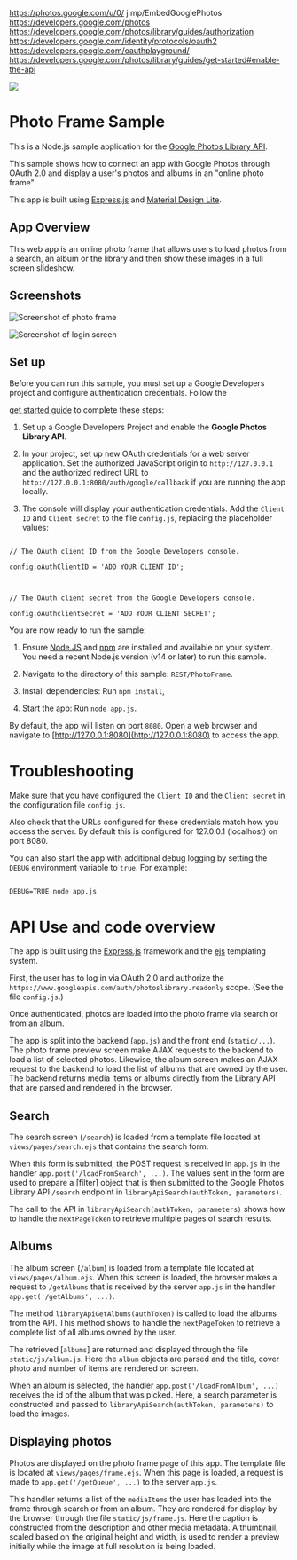 https://photos.google.com/u/0/
j.mp/EmbedGooglePhotos
https://developers.google.com/photos
https://developers.google.com/photos/library/guides/authorization
https://developers.google.com/identity/protocols/oauth2
https://developers.google.com/oauthplayground/
https://developers.google.com/photos/library/guides/get-started#enable-the-api


![](https://lh3.googleusercontent.com/My2y1NuVuXLPNgtVQ4f0k6gl-s52kzM8WMGV8R1QcTSvnwHZrvdO2K4SHD0QHEo9OLSyt0OBywfoiJsTNG8w0E_ee06DjXMdEk4nvE972ycdboGuffXzJd8rDhtTZfqHlHw8WUa1Qw=w2400)


# Photo Frame Sample

  

This is a Node.js sample application for the [Google Photos Library API](https://developers.google.com/photos).

  

This sample shows how to connect an app with Google Photos through OAuth 2.0 and display a user's photos and albums in an "online photo frame".

  

This app is built using [Express.js](https://expressjs.com/) and [Material Design Lite](https://getmdl.io/).

  

## App Overview

This web app is an online photo frame that allows users to load photos from a search, an album or the library and then show these images in a full screen slideshow.

  

## Screenshots

![Screenshot of photo frame](images/preview.png)

![Screenshot of login screen](images/login.png)

  

## Set up

Before you can run this sample, you must set up a Google Developers project and configure authentication credentials. Follow the

[get started guide](https://developers.google.com/photos/library/guides/get-started) to complete these steps:

1. Set up a Google Developers Project and enable the **Google Photos Library API**.

1. In your project, set up new OAuth credentials for a web server application. Set the authorized JavaScript origin to `http://127.0.0.1` and the authorized redirect URL to `http://127.0.0.1:8080/auth/google/callback` if you are running the app locally.

1. The console will display your authentication credentials. Add the `Client ID` and `Client secret` to the file `config.js`, replacing the placeholder values:

```

// The OAuth client ID from the Google Developers console.

config.oAuthClientID = 'ADD YOUR CLIENT ID';

  

// The OAuth client secret from the Google Developers console.

config.oAuthclientSecret = 'ADD YOUR CLIENT SECRET';

```

  

You are now ready to run the sample:

1. Ensure [Node.JS](https://nodejs.org/) and [npm](https://www.npmjs.com/) are installed and available on your system. You need a recent Node.js version (v14 or later) to run this sample.

1. Navigate to the directory of this sample: `REST/PhotoFrame`.

1. Install dependencies: Run `npm install`,

1. Start the app: Run `node app.js`.

  

By default, the app will listen on port `8080`. Open a web browser and navigate to [http://127.0.0.1:8080](http://127.0.0.1:8080) to access the app.

  

# Troubleshooting

Make sure that you have configured the `Client ID` and the `Client secret` in the configuration file `config.js`.

Also check that the URLs configured for these credentials match how you access the server. By default this is configured for 127.0.0.1 (localhost) on port 8080.

  

You can also start the app with additional debug logging by setting the `DEBUG` environment variable to `true`. For example:

```

DEBUG=TRUE node app.js

```

  

# API Use and code overview

The app is built using the [Express.js](https://expressjs.com/) framework and the [ejs](http://ejs.co/) templating system.

  

First, the user has to log in via OAuth 2.0 and authorize the `https://www.googleapis.com/auth/photoslibrary.readonly` scope. (See the file `config.js`.)

Once authenticated, photos are loaded into the photo frame via search or from an album.

  

The app is split into the backend (`app.js`) and the front end (`static/...`). The photo frame preview screen make AJAX requests to the backend to load a list of selected photos. Likewise, the album screen makes an AJAX request to the backend to load the list of albums that are owned by the user. The backend returns media items or albums directly from the Library API that are parsed and rendered in the browser.

  

## Search

The search screen (`/search`) is loaded from a template file located at `views/pages/search.ejs` that contains the search form.

When this form is submitted, the POST request is received in `app.js` in the handler `app.post('/loadFromSearch', ...)`. The values sent in the form are used to prepare a [filter] object that is then submitted to the Google Photos Library API `/search` endpoint in `libraryApiSearch(authToken, parameters)`.

  

The call to the API in `libraryApiSearch(authToken, parameters)` shows how to handle the `nextPageToken` to retrieve multiple pages of search results.

  

## Albums

The album screen (`/album`) is loaded from a template file located at `views/pages/album.ejs`. When this screen is loaded, the browser makes a request to `/getAlbums` that is received by the server `app.js` in the handler `app.get('/getAlbums', ...)`.

The method `libraryApiGetAlbums(authToken)` is called to load the albums from the API. This method shows to handle the `nextPageToken` to retrieve a complete list of all albums owned by the user.

  

The retrieved [`albums`] are returned and displayed through the file `static/js/album.js`. Here the `album` objects are parsed and the title, cover photo and number of items are rendered on screen.

  

When an album is selected, the handler `app.post('/loadFromAlbum', ...)` receives the id of the album that was picked. Here, a search parameter is constructed and passed to `libraryApiSearch(authToken, parameters)` to load the images.

  

## Displaying photos

Photos are displayed on the photo frame page of this app. The template file is located at `views/pages/frame.ejs`. When this page is loaded, a request is made to `app.get('/getQueue', ...)` to the server `app.js`.

  

This handler returns a list of the `mediaItems` the user has loaded into the frame through search or from an album. They are rendered for display by the browser through the file `static/js/frame.js`. Here the caption is constructed from the description and other media metadata. A thumbnail, scaled based on the original height and width, is used to render a preview initially while the image at full resolution is being loaded.